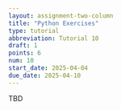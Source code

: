 ```yaml
---
layout: assignment-two-column
title: "Python Exercises"
type: tutorial
abbreviation: Tutorial 10
draft: 1
points: 6
num: 10
start_date: 2025-04-04
due_date: 2025-04-10
---
```


TBD